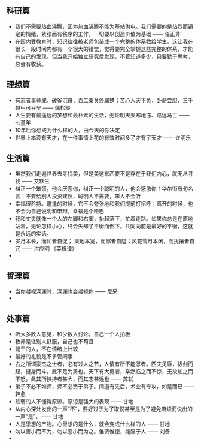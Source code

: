 ## 科研篇
* 我们不需要热血沸腾，因为热血沸腾不能为基站供电。我们需要的是热烈而镇定的情绪，紧张而有秩序的工作，一切要以创造价值为基础 —— 任正非
* 在国内受教育时，知识往往被老师包装成一个完整的体系教给学生。这让我在很长一段时间内都有一个很大的错觉，觉得要完全掌握这些完整的体系，才能有自己的发现。但当我开始独立研究后发现，不管知道多少，只要勤于思考，总会有收获。

## 理想篇

* 有志者事竟成，破釜沉舟，百二秦关终属楚；苦心人天不负，卧薪尝胆，三千越甲可吞吴 —— 蒲松龄
* 人生要有最遥远的梦想和最朴素的生活，无论明天天寒地冻、路远马亡 —— 七堇年
* 10年后你想成为什么样的人，由今天的你决定
* 世界上本没有天才，在一件事情上花的有效时间多了才有了天才 —— 许明乐


## 生活篇
* 虽然我们走遍世界去寻找美，但是美这东西要不是存在于我们内心，就无从寻找 —— 艾默生
* 纠正一个笨蛋，他会厌恶你，纠正一个聪明的人，他会感激你！华尔街有句名言：不要给别人投资建议，聪明人不需要，笨人不会听
* 幸福很矜持。遭逢的时候，它不会夸张地和我们提前打招呼；离开的时候，也不会为自己说明和申辩。幸福是个哑巴
* 我和丈夫就像一个人的左脚和右脚，抬起落下，忙着走路。如果你总是在原地站着，无论怎样小心，终会失却了平衡而倒下。共同向前是最好的平衡，这就是永远的实话。
* 岁月本长，而忙者自促； 天地本宽，而鄙者自隘；风花雪月本闲，而扰攘者自冗 —— 洪应明 《菜根谭》
* 


## 哲理篇

* 当你凝视深渊时，深渊也会凝视你 —— 尼采
* 


## 处事篇
* 听大多数人意见，和少数人讨论，自己一个人拍板
* 教养是让别人舒服，自己也不苟且
* 能干的人，不在情绪上计较
* 最好的礼貌是不多管闲事
* 古之所谓豪杰之士者，必有过人之节，人情有所不能忍者。匹夫见辱，拔剑而起，挺身而斗，此不足为勇也。天下有大勇者，卒然临之而不惊，无故加之而不怒。此其所挟持者甚大，而其志甚远也 —— 苏轼
* 弟子不必不如师，师不必贤于弟子。闻道有先后，术业有专攻，如是而已 —— 韩愈
* 软弱的人不懂得原谅。原谅是强大的表现 —— 甘地
* 从内心深处发出的一声“不”，要好过于为了取悦甚至是为了避免麻烦而说出的一声“是”。—— 甘地
* 人是思想的产物。心里想的是什么，就会变成什么样的人 —— 甘地
* 勿以善小而不为，勿以恶小而为之。惟贤惟德，能服于人 —— 刘备
* 
